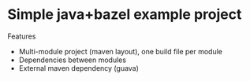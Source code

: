 # Simple java+bazel example project

Features
- Multi-module project (maven layout), one build file per module
- Dependencies between modules
- External maven dependency (guava)
